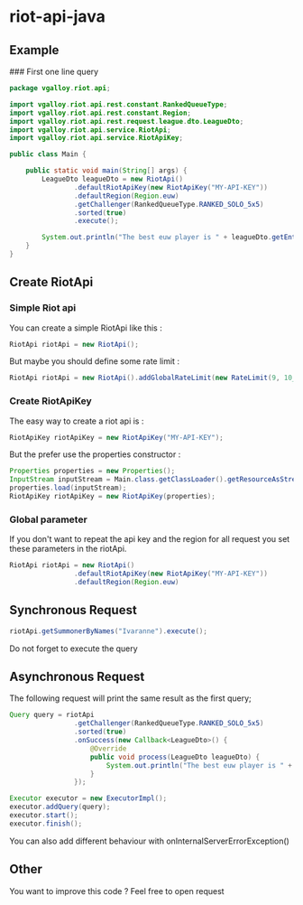 # riot-api-java

## Example

### First one line query

```java
package vgalloy.riot.api;

import vgalloy.riot.api.rest.constant.RankedQueueType;
import vgalloy.riot.api.rest.constant.Region;
import vgalloy.riot.api.rest.request.league.dto.LeagueDto;
import vgalloy.riot.api.service.RiotApi;
import vgalloy.riot.api.service.RiotApiKey;

public class Main {

    public static void main(String[] args) {
        LeagueDto leagueDto = new RiotApi()
                .defaultRiotApiKey(new RiotApiKey("MY-API-KEY"))
                .defaultRegion(Region.euw)
                .getChallenger(RankedQueueType.RANKED_SOLO_5x5)
                .sorted(true)
                .execute();

        System.out.println("The best euw player is " + leagueDto.getEntries().get(leagueDto.getEntries().size() - 1).getPlayerOrTeamName());
    }
}
```

## Create RiotApi

### Simple Riot api
You can create a simple RiotApi like this :
```java
RiotApi riotApi = new RiotApi();
```
But maybe you should define some rate limit :
```java
RiotApi riotApi = new RiotApi().addGlobalRateLimit(new RateLimit(9, 10_000), new RateLimit(400, 10 * 60 * 1_000))
```

### Create RiotApiKey
The easy way to create a riot api is :
```java
RiotApiKey riotApiKey = new RiotApiKey("MY-API-KEY");
```
But the prefer use the properties constructor :
```java
Properties properties = new Properties();
InputStream inputStream = Main.class.getClassLoader().getResourceAsStream("riot.properties");
properties.load(inputStream);
RiotApiKey riotApiKey = new RiotApiKey(properties);
```

### Global parameter
If you don't want to repeat the api key and the region for all request you set these parameters in the riotApi.
```java
RiotApi riotApi = new RiotApi()
                .defaultRiotApiKey(new RiotApiKey("MY-API-KEY"))
                .defaultRegion(Region.euw)
```

## Synchronous Request
```java
riotApi.getSummonerByNames("Ivaranne").execute();
```
Do not forget to execute the query

## Asynchronous Request
The following request will print the same result as the first query;
```java
Query query = riotApi
                .getChallenger(RankedQueueType.RANKED_SOLO_5x5)
                .sorted(true)
                .onSuccess(new Callback<LeagueDto>() {
                    @Override
                    public void process(LeagueDto leagueDto) {
                        System.out.println("The best euw player is " + leagueDto.getEntries().get(leagueDto.getEntries().size() - 1).getPlayerOrTeamName());
                    }
                });

Executor executor = new ExecutorImpl();
executor.addQuery(query);
executor.start();
executor.finish();
```
You can also add different behaviour with onInternalServerErrorException()

## Other
You want to improve this code ? Feel free to open request

